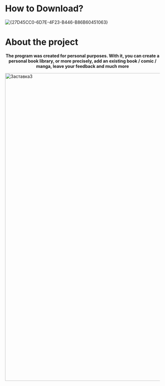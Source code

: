 # How to Download?
![{27D45CC0-6D7E-4F23-B446-B86B60451063}](https://github.com/user-attachments/assets/dbb57f97-0539-47ec-988b-8ef51d01542c)



# About the project
<b><p align=center>The program was created for personal purposes. With it, you can create a personal book library, or more precisely, add an existing book / comic / manga, leave your feedback and much more</p></b>
<a href="https://project11145633.tilda.ws/" target="_blank">
    <img src="https://github.com/user-attachments/assets/da648fd3-324c-494b-b6d2-906add46417e" alt="Заставка3" style="width:1000px;height:auto" title="Click to open the project website">
</a>

